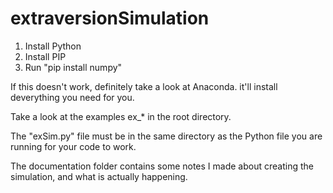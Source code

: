 # extraversionSimulation

1. Install Python
2. Install PIP
3. Run "pip install numpy" 

If this doesn't work, definitely take a look at Anaconda. it'll install deverything you need for you.

Take a look at the examples ex_* in the root directory.

The "exSim.py" file must be in the same directory as the Python file you are running for your code to work.

The documentation folder contains some notes I made about creating the simulation, and what is actually happening.

